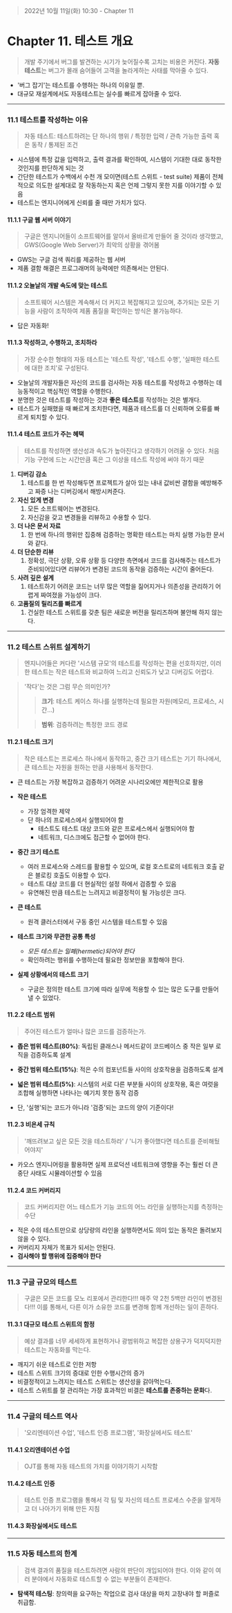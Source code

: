 > 2022년 10월 11일(화) 10:30 - Chapter 11

# Chapter 11. 테스트 개요
>  개발 주기에서 버그를 발견하는 시기가 늦어질수록 고치는 비용은 커진다. **자동테스트**는 버그가 몰래 숨어들어 고객을 놀라게하는 사태를 막아줄 수 있다.

- '버그 잡기'는 테스트를 수행하는 하나의 이유일 뿐.
- 대규모 재설계에서도 자동테스트는 실수를 빠르게 잡아줄 수 있다.

---
### 11.1 테스트를 작성하는 이유
> 자동 테스트: 테스트하려는 단 하나의 행위 / 특정한 입력 / 관측 가능한 출력 혹은 동작 / 통제된 조건

- 시스템에 특정 값을 입력하고, 출력 결과를 확인하여, 시스템이 기대한 대로 동작한 것인지를 판단하게 되는 것
- 간단한 테스트가 수백에서 수천 개 모이면(테스트 스위트 - test suite) 제품이 전체적으로 의도한 설계대로 잘 작동하는지 혹은
  언제 그렇지 못한 지를 이야기할 수 있음
- 테스트는 엔지니어에게 신뢰를 줄 때만 가치가 있다.

#### 11.1.1 구글 웹 서버 이야기
> 구글은 엔지니어들이 소프트웨어를 알아서 올바르게 만들어 줄 것이라 생각했고, GWS(Google Web Server)가 최악의 상황을 겪어봄

- GWS는 구글 검색 쿼리를 제공하는 웹 서버
- 제품 결함 해결은 프로그래머의 능력에만 의존해서는 안된다.

#### 11.1.2 오늘날의 개발 속도에 맞는 테스트
> 소프트웨어 시스템은 계속해서 더 커지고 복잡해지고 있으며, 추가되는 모든 기능을 사람이 조작하여 제품 품질을 확인하는 방식은 불가능하다.

- 답은 자동화!

#### 11.1.3 작성하고, 수행하고, 조치하라
>  가장 순수한 형태의 자동 테스트는 '테스트 작성', '테스트 수행', '실패한 테스트에 대한 조치'로 구성된다.

- 오늘날의 개발자들은 자신의 코드를 검사하는 자동 테스트를 작성하고 수행하는 데 능동적이고 핵심적인 역할을 수행한다.
- 분명한 것은 테스트를 작성하는 것과 **좋은 테스트**를 작성하는 것은 별개다.
- 테스트가 실패했을 때 빠르게 조치한다면, 제품과 테스트를 더 신뢰하며 오류를 빠르게 퇴치할 수 있다.

#### 11.1.4 테스트 코드가 주는 혜택
> 테스트를 작성하면 생산성과 속도가 높아진다고 생각하기 어려울 수 있다. 처음 기능 구현에 드는 시간만큼 혹은 그 이상을 테스트 작성에 써야 하기 때문

1. **디버깅 감소**
   1. 테스트를 한 번 작성해두면 프로젝트가 살아 있는 내내 값비싼 결함을 예방해주고 짜증 나는 디버깅에서 해방시켜준다.
2. **자신 있게 변경**
   1. 모든 소프트웨어는 변경된다.
   2. 자신감을 갖고 변경들을 리뷰하고 수용할 수 있다.
3. **더 나은 문서 자료**
   1. 한 번에 하나의 행위만 집중해 검증하는 명확한 테스트는 마치 실행 가능한 문서와 같다.
4. **더 단순한 리뷰**
   1. 정확성, 극단 상황, 오류 상황 등 다양한 측면에서 코드를 검사해주는 테스트가 준비되어있다면 리뷰어가 변경된 코드의 동작을 검증하는 시간이 줄어든다.
5. **사려 깊은 설계**
   1. 테스트하기 어려운 코드는 너무 많은 역할을 짊어지거나 의존성을 관리하기 어렵게 짜여졌을 가능성이 크다.
6. **고품질의 릴리즈를 빠르게**
   1. 건실한 테스트 스위트를 갖춘 팀은 새로운 버전을 릴리즈하며 불안해 하지 않는다.

---
### 11.2 테스트 스위트 설계하기
> 엔지니어들은 커다란 '시스템 규모'의 테스트를 작성하는 편을 선호하지만, 이러한 테스트는 작은 테스트와 비교하여 느리고 신뢰도가 낮고 디버깅도 어렵다.

> '작다'는 것은 그럼 무슨 의미인가?
> > **크기**: 테스트 케이스 하나를 실행하는데 필요한 자원(메모리, 프로세스, 시간...)
> 
> > **범위**: 검증하려는 특정한 코드 경로

#### 11.2.1 테스트 크기
> 작은 테스트는 프로세스 하나에서 동작하고, 중간 크기 테스트는 기기 하나에서, 큰 테스트는 자원을 원하는 만큼 사용해서 동작한다.

- 큰 테스트는 가장 복잡하고 검증하기 어려운 시나리오에만 제한적으로 활용

- **작은 테스트**
  - 가장 엄격한 제약
  - 단 하나의 프로세스에서 실행되어야 함
    - 테스트도 테스트 대상 코드와 같은 프로세스에서 실행되어야 함
    - 네트워크, 디스크에도 접근할 수 없어야 한다.
- **중간 크기 테스트**
  - 여러 프로세스와 스레드를 활용할 수 있으며, 로컬 호스트로의 네트워크 호출 같은 블로킹 호출도 이용할 수 있다.
  - 테스트 대상 코드를 더 현실적인 설정 하에서 검증할 수 있음
  - 유연해진 만큼 테스트는 느려지고 비결정적이 될 가능성은 크다.
- **큰 테스트**
  - 원격 클러스터에서 구동 중인 시스템을 테스트할 수 있음
- **테스트 크기와 무관한 공통 특성**
  - _모든 테스트는 밀폐(hermetic)되어야 한다_
  - 확인하려는 행위를 수행하는데 필요한 정보만을 포함해야 한다.
- **실제 상황에서의 테스트 크기**
  - 구글은 정의한 테스트 크기에 따라 실무에 적용할 수 있는 많은 도구를 만들어 낼 수 있었다.
  
#### 11.2.2 테스트 범위
> 주어진 테스트가 얼마나 많은 코드를 검증하는가.

- **좁은 범위 테스트(80%)**: 독립된 클래스나 메서드같이 코드베이스 중 작은 일부 로직을 검증하도록 설계
- **중간 범위 테스트(15%)**: 적은 수의 컴포넌트들 사이의 상호작용을 검증하도록 설계
- **넓은 범위 테스트(5%)**: 시스템의 서로 다른 부분들 사이의 상호작용, 혹은 여럿을 조합해 실행하면 나타나는 예기치 못한 동작 검증

- 단, '실행'되는 코드가 아니라 '검증'되는 코드의 양이 기준이다!

#### 11.2.3 비욘세 규칙
> '깨뜨려보고 싶은 모든 것을 테스트하라' / '니가 좋아했다면 테스트를 준비해뒀어야지'

- 카오스 엔지니어링을 활용하면 실제 프로덕션 네트워크에 영향을 주는 훨씬 더 큰 중단 사태도 시뮬레이션할 수 있음

#### 11.2.4 코드 커버리지
> 코드 커버리지란 어느 테스트가 기능 코드의 어느 라인을 실행하는지를 측정하는 수단

- 적은 수의 테스트만으로 상당량의 라인을 실행하면서도 의미 있는 동작은 돌려보지 않을 수 있다.
- 커버리지 자체가 목표가 되서는 안된다.
- **검사해야 할 행위에 집중해야 한다**

---
### 11.3 구글 규모의 테스트
> 구글은 모든 코드를 모노 리포에서 관리한다!!! 매주 약 2천 5백만 라인이 변경된다!!!
> 이를 통해서, 다른 이가 소유한 코드를 변경해 함께 개선하는 일이 흔하다.

#### 11.3.1 대규모 테스트 스위트의 함정
> 예상 결과를 너무 세세하게 표현하거나 광범위하고 복잡한 상용구가 덕지덕지한 테스트는 자동화를 막는다.

- 깨지기 쉬운 테스트로 인한 저항
- 테스트 스위트 크기의 증대로 인한 수행시간의 증가
- 비결정적이고 느려지는 테스트 스위트는 생산성을 갉아먹는다.
- 테스트 스위트를 잘 관리하는 가장 효과적인 비결은 **테스트를 존중하는 문화**다.

---
### 11.4 구글의 테스트 역사
> '오리엔테이션 수업', '테스트 인증 프로그램', '화장실에서도 테스트'

#### 11.4.1 오리엔테이션 수업
> OJT를 통해 자동 테스트의 가치를 이야기하기 시작함

#### 11.4.2 테스트 인증
> 테스트 인증 프로그램을 통해서 각 팀 및 자신의 테스트 프로세스 수준을 알게하고 더 나아가기 위해 만든 지침

#### 11.4.3 화장실에서도 테스트

---
### 11.5 자동 테스트의 한계
> 검색 결과의 품질을 테스트하려면 사람의 판단이 개입되어야 한다. 이와 같이 여러 분야에서 자동화로 테스트할 수 없는 부분들이 존재한다.

- **탐색적 테스팅**: 창의력을 요구하는 작업으로 검사 대상을 마치 고장내야 할 퍼즐로 취급함.

